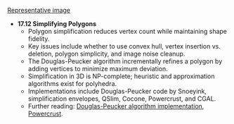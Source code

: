 [Representative image](ADM-ch17-geometry-polygon-simplification.best.png)

- **17.12 Simplifying Polygons**  
  - Polygon simplification reduces vertex count while maintaining shape fidelity.  
  - Key issues include whether to use convex hull, vertex insertion vs. deletion, polygon simplicity, and image noise cleanup.  
  - The Douglas-Peucker algorithm incrementally refines a polygon by adding vertices to minimize maximum deviation.  
  - Simplification in 3D is NP-complete; heuristic and approximation algorithms exist for polyhedra.  
  - Implementations include Douglas-Peucker code by Snoeyink, simplification envelopes, QSlim, Cocone, Powercrust, and CGAL.  
  - Further reading: [Douglas-Peucker algorithm implementation](http://www.cs.unc.edu/~snoeyink/papers/DPsimp.arch), [Powercrust](http://www.cs.utexas.edu/users/amenta/powercrust/).
